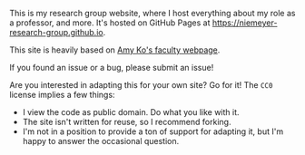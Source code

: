This is my research group website, where I host everything about my role as a professor, and more. It's hosted on GitHub Pages at https://niemeyer-research-group.github.io.

This site is heavily based on [Amy Ko's faculty webpage](https://github.com/amyjko/faculty).

If you found an issue or a bug, please submit an issue!

Are you interested in adapting this for your own site? Go for it! The `CC0` license implies a few things:

-   I view the code as public domain. Do what you like with it.
-   The site isn't written for reuse, so I recommend forking.
-   I'm not in a position to provide a ton of support for adapting it, but I'm happy to answer the occasional question.
